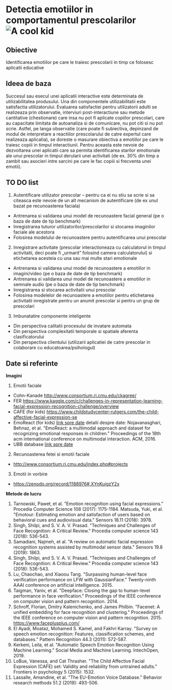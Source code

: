 # Detectia emotiilor in comportamentul prescolarilor  	 <img src="emotionsSmall.png" alt="A cool kid"/>

## Obiective
Identificarea emotiilor pe care le traiesc prescolarii in timp ce folosesc aplicatii educative 


## Ideea de baza
Succesul sau esecul unei aplicatii interactive este determinata de utilizabilitatea produsului. Una din componentele utilizabilitatii este satisfactia utilizatorului. Evaluarea satisfactiei pentru utilizatorii adulti se realizeaza prin observatie, interviuri post-interactiune sau metode cantitative (chestionare) care insa nu pot fi aplicate copiilor prescolari, care au capacitate limitata de autoanaliza si  de comunicare, nu pot citi si nu pot scrie.  Astfel, pe langa observatie (care poate fi subiectiva, depinzand de modul de interpretare a reactiilor prescolarului de catre expertul care realizeaza aplicatia), se doreste o masurare obiectiva a emotiilor pe care le traiesc copiii in timpul interactiunii. Pentru aceasta este nevoie de dezvoltarea unei aplicatii care sa permita identificarea starilor emotionale ale unui prescolar in timpul derularii unei activitati (de ex. 30% din timp a zambit sau asocieri intre sarcini pe care le fac copiii si frecventa unei emotii).


## TO DO list
1. Autentificare utilizator prescolar – pentru ca ei nu stiu sa scrie si sa citeasca este nevoie de un alt mecanism de autentificare (de ex unul bazat pe recunoasterea faciala)
- Antrenarea si validarea unui model de recunoastere facial general (pe o baza de date de tip benchmark)
- Inregistrarea tuturor utilizatorilor/prescolarilor si stocarea imaginilor faciale ale acestora
- Folosirea modelului de recunoastere pentru autentificarea unui prescolar 
2. Inregistrare activitate (prescolar interactioneaza cu calculatorul in timpul activitatii, deci poate fi „urmarit” folosind camera calculatorului) si etichetarea acesteia cu una sau mai multe stari emotionale
- Antrenarea si validarea unui model de recunoastere a emotiilor in imagini/video (pe o baza de date de tip benchmark)
- Antrenarea si validarea unui model de recunoastere a emotiilor in semnale audio (pe o baza de date de tip benchmark)
- Inregistrarea si stocarea activitatii unui prescolar
- Folosirea modelelor de recunoastere a emotiilor pentru etichetarea activitatii inregistrate pentru un anumit prescolar si pentru un grup de prescolari
3. Imbunatatire componente inteligente
- Din perspectiva calitatii procesului de invatare automata
- Din perspectiva complexitatii temporale si spatiale aferenta clasificatorului
- Din perspectiva clientului (utilizarii aplicatiei de catre prescolar in colaborare cu educatoarea/psihologul)

## Date si referinte
**Imagini**
1. Emotii faciale 
- Cohn-Kanade http://www.consortium.ri.cmu.edu/ckagree/
- FER https://www.kaggle.com/c/challenges-in-representation-learning-facial-expression-recognition-challenge/overview
- CAFE (for kids) https://www.childstudycenter-rutgers.com/the-child-affective-facial-expression-se
- EmoReact (for kids) [link spre date](http://www.cs.ubbcluj.ro/~lauras/test/docs/school/MIRPR/2019-2020/emoReact.zip) detalii despre date: Nojavanasghari, Behnaz, et al. "EmoReact: a multimodal approach and dataset for recognizing emotional responses in children." Proceedings of the 18th acm international conference on multimodal interaction. ACM, 2016.
- UBB database [link spre date](http://www.cs.ubbcluj.ro/~lauras/test/docs/school/MIRPR/2019-2020/ubbKids.zip)

2. Recunoasterea fetei si emotii faciale 
- http://www.consortium.ri.cmu.edu/index.php#projects

3. Emotii in vorbire
- https://zenodo.org/record/1188976#.XYnKuigzY2x

**Metode de lucru**
1. Tarnowski, Paweł, et al. ”Emotion recognition using facial expressions.” Procedia Computer Science 108 (2017): 1175-1184.
Matsuda, Yuki, et al. "Emotour: Estimating emotion and satisfaction of users based on behavioral cues and audiovisual data." Sensors 18.11 (2018): 3978.
2. Singh, Shilpi, and S. V. A. V. Prasad. "Techniques and Challenges of Face Recognition: A Critical Review." Procedia computer science 143 (2018): 536-543.
3. Samadiani, Najmeh, et al. "A review on automatic facial expression recognition systems assisted by multimodal sensor data." Sensors 19.8 (2019): 1863.
4. Singh, Shilpi, and S. V. A. V. Prasad. "Techniques and Challenges of Face Recognition: A Critical Review." Procedia computer science 143 (2018): 536-543.
5. Lu, Chaochao, and Xiaoou Tang. "Surpassing human-level face verification performance on LFW with GaussianFace." Twenty-ninth AAAI conference on artificial intelligence. 2015.
6. Taigman, Yaniv, et al. "Deepface: Closing the gap to human-level performance in face verification." Proceedings of the IEEE conference on computer vision and pattern recognition. 2014.
7. Schroff, Florian, Dmitry Kalenichenko, and James Philbin. "Facenet: A unified embedding for face recognition and clustering." Proceedings of the IEEE conference on computer vision and pattern recognition. 2015.
https://www.faceplusplus.com/
8. El Ayadi, Moataz, Mohamed S. Kamel, and Fakhri Karray. "Survey on speech emotion recognition: Features, classification schemes, and databases." Pattern Recognition 44.3 (2011): 572-587.
9. Kerkeni, Leila, et al. "Automatic Speech Emotion Recognition Using Machine Learning." Social Media and Machine Learning. IntechOpen, 2019.
10. LoBue, Vanessa, and Cat Thrasher. "The Child Affective Facial Expression (CAFE) set: Validity and reliability from untrained adults." Frontiers in psychology 5 (2015): 1532.
11. Lassalle, Amandine, et al. "The EU-Emotion Voice Database." Behavior research methods 51.2 (2019): 493-506.
